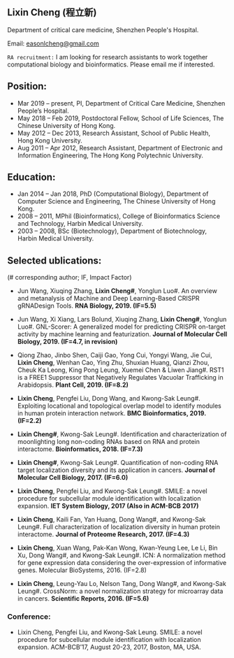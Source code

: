 ## Lixin Cheng (程立新)
Department of critical care medicine, Shenzhen People's Hospital.

Email: easonlcheng@gmail.com

`RA recruitment:` I am looking for research assistants to work together computational biology and bioinformatics. Please email me if interested.

## Position:
* Mar 2019 – present, PI, Department of Critical Care Medicine, Shenzhen People’s Hospital.
* May 2018 – Feb 2019, Postdoctoral Fellow, School of Life Sciences, The Chinese University of Hong Kong.
* May 2012 – Dec 2013, Research Assistant, School of Public Health, Hong Kong University.
* Aug 2011 – Apr 2012, Research Assistant, Department of Electronic and Information Engineering, The Hong Kong Polytechnic University. 

## Education:
* Jan 2014 – Jan 2018, PhD (Computational Biology), Department of Computer Science and Engineering, The Chinese University of Hong Kong.
* 2008 – 2011, MPhil (Bioinformatics), College of Bioinformatics Science and Technology, Harbin Medical University.
* 2003 – 2008, BSc (Biotechnology), Department of Biotechnology, Harbin Medical University.

## Selected ublications:
(# corresponding author; IF, Impact Factor)
* Jun Wang, Xiuqing Zhang, **Lixin Cheng#**, Yonglun Luo#. An overview and metanalysis of Machine and Deep Learning-Based CRISPR gRNADesign Tools. **RNA Biology, 2019. (IF=5.5)**

* Jun Wang, Xi Xiang, Lars Bolund, Xiuqing Zhang, **Lixin Cheng#**, Yonglun Luo#. GNL-Scorer: A generalized model for predicting CRISPR on-target activity by machine learning and featurization. **Journal of Molecular Cell Biology, 2019. (IF=4.7, in revision)**

* Qiong Zhao, Jinbo Shen, Caiji Gao, Yong Cui, Yongyi Wang, Jie Cui, **Lixin Cheng**, Wenhan Cao, Ying Zhu, Shuxian Huang, Qianzi Zhou, Cheuk Ka Leong, King Pong Leung, Xuemei Chen & Liwen Jiang#. RST1 is a FREE1 Suppressor that Negatively Regulates Vacuolar Trafficking in Arabidopsis. **Plant Cell, 2019. (IF=8.2)**

* **Lixin Cheng**, Pengfei Liu, Dong Wang, and Kwong-Sak Leung#. Exploiting locational and topological overlap model to identify modules in human protein interaction network. **BMC Bioinformatics, 2019. (IF=2.2)**

* **Lixin Cheng#**, Kwong-Sak Leung#. Identification and characterization of moonlighting long non-coding RNAs based on RNA and protein interactome. **Bioinformatics, 2018. (IF=7.3)**

* **Lixin Cheng#**, Kwong-Sak Leung#. Quantification of non-coding RNA target localization diversity and its application in cancers. **Journal of Molecular Cell Biology, 2017. (IF=6.0)**

* **Lixin Cheng**, Pengfei Liu, and Kwong-Sak Leung#. SMILE: a novel procedure for subcellular module identification with localization expansion. **IET System Biology, 2017 (Also in ACM-BCB 2017)**

* **Lixin Cheng**, Kaili Fan, Yan Huang, Dong Wang#, and Kwong-Sak Leung#. Full characterization of localization diversity in human protein interactome. **Journal of Proteome Research, 2017. (IF=4.3)**

* **Lixin Cheng**, Xuan Wang, Pak-Kan Wong, Kwan-Yeung Lee, Le Li, Bin Xu, Dong Wang#, and Kwong-Sak Leung#.   ICN: A normalization method for gene expression data considering the over-expression of informative genes. Molecular BioSystems, 2016. (IF=2.8)

* **Lixin Cheng**, Leung-Yau Lo, Nelson Tang, Dong Wang#, and Kwong-Sak Leung#.   CrossNorm: a novel normalization strategy for microarray data in cancers. **Scientific Reports, 2016. (IF=5.6)**

### Conference:
* Lixin Cheng, Pengfei Liu, and Kwong-Sak Leung. SMILE: a novel procedure for subcellular module identification with localization expansion. ACM-BCB’17, August 20-23, 2017, Boston, MA, USA.

